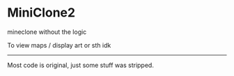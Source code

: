 # MiniClone2

mineclone without the logic

To view maps / display art or sth idk

---

Most code is original, just some stuff was stripped.
